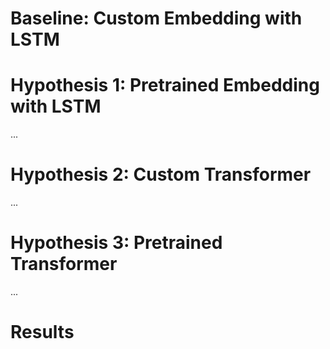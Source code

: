 # Baseline: Custom Embedding with LSTM

# Hypothesis 1: Pretrained Embedding with LSTM
...
# Hypothesis 2: Custom Transformer
...
# Hypothesis 3: Pretrained Transformer
...
# Results
